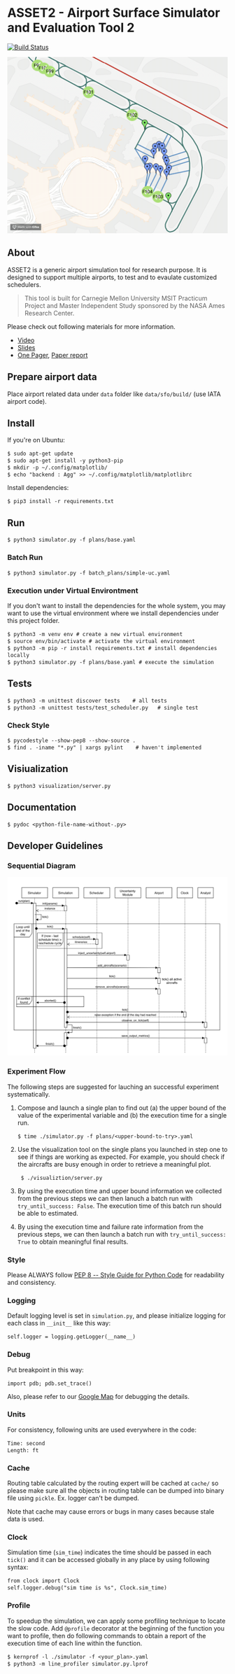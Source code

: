 # ASSET2 - Airport Surface Simulator and Evaluation Tool 2

[![Build Status](https://travis-ci.org/heronyang/airport-simulation.svg?branch=master)](https://travis-ci.org/heronyang/airport-simulation)

![Demo](doc/independent-study/figure/demo.gif)

## About

ASSET2 is a generic airport simulation tool for research purpose. It is designed to support multiple airports, to test and to evaulate customized schedulers.

> This tool is built for Carnegie Mellon University MSIT Practicum Project and Master Independent Study sponsored by the NASA Ames Research Center.

Please check out following materials for more information.

- [Video](https://www.youtube.com/watch?v=zpHWQc2RBQ0)
- [Slides](doc/practicum/report/slides.pdf)
- [One Pager](doc/practicum/report/one-pager.pdf), [Paper report](doc/practicum/report/report.pdf)

## Prepare airport data

Place airport related data under `data` folder like `data/sfo/build/` (use IATA
airport code).

## Install

If you're on Ubuntu:

    $ sudo apt-get update
    $ sudo apt-get install -y python3-pip
    $ mkdir -p ~/.config/matplotlib/
    $ echo "backend : Agg" >> ~/.config/matplotlib/matplotlibrc

Install dependencies:

    $ pip3 install -r requirements.txt

## Run

    $ python3 simulator.py -f plans/base.yaml

### Batch Run

    $ python3 simulator.py -f batch_plans/simple-uc.yaml

### Execution under Virtual Environtment

If you don't want to install the dependencies for the whole system, you may
want to use the virtual environment where we install dependencies under this
project folder.

    $ python3 -m venv env # create a new virtual environment
    $ source env/bin/activate # activate the virtual environment
    $ python3 -m pip -r install requirements.txt # install dependencies locally
    $ python3 simulator.py -f plans/base.yaml # execute the simulation

## Tests

    $ python3 -m unittest discover tests    # all tests
    $ python3 -m unittest tests/test_scheduler.py   # single test

### Check Style

    $ pycodestyle --show-pep8 --show-source .
    $ find . -iname "*.py" | xargs pylint    # haven't implemented

## Visiualization

    $ python3 visualization/server.py

## Documentation

    $ pydoc <python-file-name-without-.py>

## Developer Guidelines

### Sequential Diagram

![sequential diagram](doc/independent-study/figure/flow.png)

### Experiment Flow

The following steps are suggested for lauching an successful experiment
systematically.

1. Compose and launch a single plan to find out (a) the upper bound of the
   value of the experimental variable and (b) the execution time for a single
   run.

    ```
    $ time ./simulator.py -f plans/<upper-bound-to-try>.yaml
    ```

2. Use the visualization tool on the single plans you launched in step one to
   see if things are working as expected. For example, you should check if the
   aircrafts are busy enough in order to retrieve a meaningful plot.

   ```
    $ ./visualiztion/server.py
   ```

3. By using the execution time and upper bound information we collected from
   the previous steps we can then lanuch a batch run with
   `try_until_success: False`. The execution time of this batch run should be
   able to estimated.

4. By using the execution time and failure rate information from the previous
   steps, we can then launch a batch run with `try_until_success: True` to
   obtain meaningful final results.

### Style

Please ALWAYS follow [PEP 8 -- Style Guide for Python Code](https://www.python.org/dev/peps/pep-0008/) for readability and consistency.

### Logging

Default logging level is set in `simulation.py`, and please initialize logging
for each class in `__init__` like this way:

    self.logger = logging.getLogger(__name__)

### Debug

Put breakpoint in this way:

    import pdb; pdb.set_trace()

Also, please refer to our [Google Map](https://drive.google.com/open?id=1votbJbKKRUF5gDumno4GXOxVLAE&usp=sharing) for debugging the details.

### Units

For consistency, following units are used everywhere in the code:

    Time: second
    Length: ft

### Cache

Routing table calculated by the routing expert will be cached at `cache/` so
please make sure all the objects in routing table can be dumped into binary
file using `pickle`. Ex. logger can't be dumped.

Note that cache may cause errors or bugs in many cases because stale data is used.

### Clock

Simulation time (`sim_time`) indicates the time should be passed in each
`tick()` and it can be accessed globally in any place by using following
syntax:

    from clock import Clock
    self.logger.debug("sim time is %s", Clock.sim_time)

### Profile

To speedup the simulation, we can apply some profiling technique to locate the
slow code. Add `@profile` decorator at the beginning of the function you want to
profile, then do following commands to obtain a report of the execution time of
each line within the function.

    $ kernprof -l ./simulator -f <your_plan>.yaml
    $ python3 -m line_profiler simulator.py.lprof
